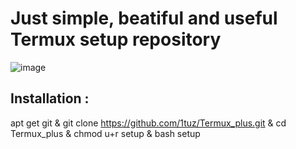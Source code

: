 # Just simple, beatiful and useful Termux setup repository
![image](https://user-images.githubusercontent.com/58532577/183144744-edfc4ca9-a3a1-4cc6-b844-93827777b684.png)

## Installation :
apt get git & git clone https://github.com/1tuz/Termux_plus.git & cd Termux_plus & chmod u+r setup & bash setup
